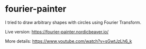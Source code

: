 # fourier-painter

I tried to draw arbitrary shapes with circles using Fourier Transform.

Live version: https://fourier-painter.nordicbeaver.io/

More details: https://www.youtube.com/watch?v=sGwtJzLh6_k
